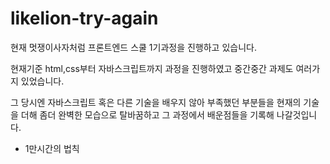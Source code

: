 # likelion-try-again

현재 멋쟁이사자처럼 프론트엔드 스쿨 1기과정을 진행하고 있습니다.

현재기준 html,css부터 자바스크립트까지 과정을 진행하였고 중간중간 과제도 여러가지 있었습니다.

그 당시엔 자바스크립트 혹은 다른 기술을 배우지 않아 부족했던 부분들을 현재의 기술을 더해 좀더 완벽한 모습으로 탈바꿈하고 그 과정에서 배운점들을 기록해 나갈것입니다.

- 1만시간의 법칙
